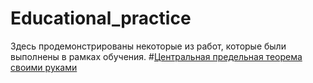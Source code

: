 # Educational_practice
Здесь продемонстрированы некоторые из работ, которые были выполнены в рамках обучения.
#[Центральная предельная теорема своими руками](https://nbviewer.jupyter.org/github/EuMentality/Educational_practice/blob/main/Central_limit_theorem.ipynb)
